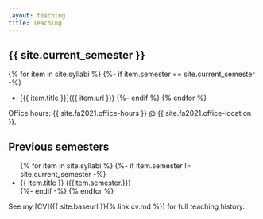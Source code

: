```yaml
---
layout: teaching
title: Teaching
---
```


## {{ site.current_semester }}

{% for item in site.syllabi %}
    {%- if item.semester == site.current_semester -%}
* [{{ item.title }}]({{ item.url }})
    {%- endif %}
{% endfor %}

Office hours: {{ site.fa2021.office-hours }} @ {{ site.fa2021.office-location }}.

## Previous semesters



<ul>
{% for item in site.syllabi %}
    {%- if item.semester != site.current_semester -%}
<li><a href="{{ item.url }}">{{ item.title }} ({{item.semester.}})</a></li>
    {%- endif -%}
{% endfor %}
</ul>

See my [CV]({{ site.baseurl }}{% link cv.md %}) for full teaching history. 



